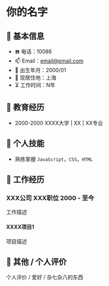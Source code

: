 # 你的名字
## :bust_in_silhouette: 基本信息
- :phone: 电话：10086
- :mailbox: Email：email@email.com
- :birthday: 出生年月：2000/01
- :office: 现居住地：上海
- :hourglass_flowing_sand: 工作时间：N年

## :book: 教育经历
- 2000-2000 XXXX大学 | XX | XX专业

## :hammer: 个人技能
- 熟练掌握 `JavaScript`，`CSS`，`HTML`

## :scroll: 工作经历
### XXX公司 XXX职位 2000 - 至今
工作描述

#### XXXX项目1
项目描述

## :memo: 其他 / 个人评价
个人评价 / 爱好 / 杂七杂八的东西
